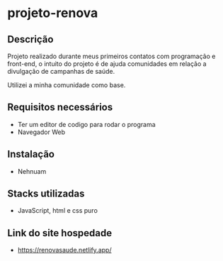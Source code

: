 ﻿# projeto-renova

## Descrição

Projeto realizado durante meus primeiros contatos com programação e front-end, o intuito do projeto é de ajuda comunidades em relação a divulgação de campanhas de saúde.

Utilizei a minha comunidade como base.

## Requisitos necessários
- Ter um editor de codigo para rodar o programa
- Navegador Web

## Instalação

- Nehnuam

## Stacks utilizadas
- JavaScript, html e css puro

## Link do site hospedade
- https://renovasaude.netlify.app/
